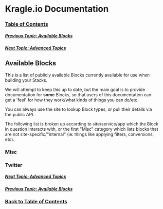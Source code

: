 # Kragle.io Documentation

### [Table of Contents](./README.md)

##### [Previous Topic: Available Blocks](./Available_Blocks.md)

##### [Next Topic: Advanced Topics](../../tree/master/Advanced_Topics)

## Available Blocks

This is a list of publicly available Blocks currently available for use when building your Stacks.

We will attempt to keep this up to date, but the main goal is to provide documentation for **some** Blocks, so that users of
this documentation can get a 'feel' for how they work/what kinds of things you can do/etc.

You can always use the site to lookup Block types, or pull their details via the public API.

The following list is broken up according to site/service/app which the Block in question interacts with, or the first "Misc"
category which lists blocks that are not site-specific/"internal" (ie: things like applying filters, conversions, etc).

### Misc

### Twitter

##### [Next Topic: Advanced Topics](../../tree/master/Advanced_Topics)

##### [Previous Topic: Available Blocks](./Available_Blocks.md)

### [Back to Table of Contents](./README.md)
